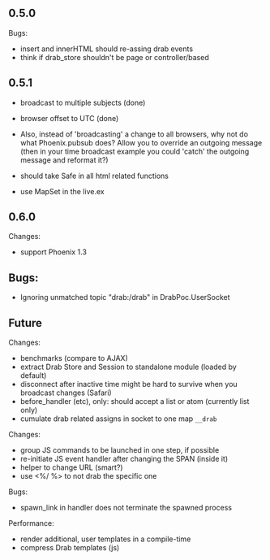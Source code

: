 
## 0.5.0
Bugs:
* insert and innerHTML should re-assing drab events
* think if drab_store shouldn't be page or controller/based


## 0.5.1
* broadcast to multiple subjects (done)
* browser offset to UTC (done)

* Also, instead of 'broadcasting' a change to all browsers, why not do what Phoenix.pubsub does? Allow you to override an outgoing message (then in your time broadcast example you could 'catch' the outgoing message and reformat it?)

* should take Safe in all html related functions
* use MapSet in the live.ex

## 0.6.0
Changes:
* support Phoenix 1.3

## Bugs:
* Ignoring unmatched topic "drab:/drab" in DrabPoc.UserSocket

## Future
Changes:
* benchmarks (compare to AJAX)
* extract Drab Store and Session to standalone module (loaded by default)
* disconnect after inactive time might be hard to survive when you broadcast changes (Safari)
* before_handler (etc), only: should accept a list or atom (currently list only)
* cumulate drab related assigns in socket to one map `__drab`

Changes:
* group JS commands to be launched in one step, if possible
* re-initiate JS event handler after changing the SPAN (inside it)
* helper to change URL (smart?)
* use <%/ %> to not drab the specific one


Bugs:
* spawn_link in handler does not terminate the spawned process

Performance:
* render additional, user templates in a compile-time
* compress Drab templates (js)
